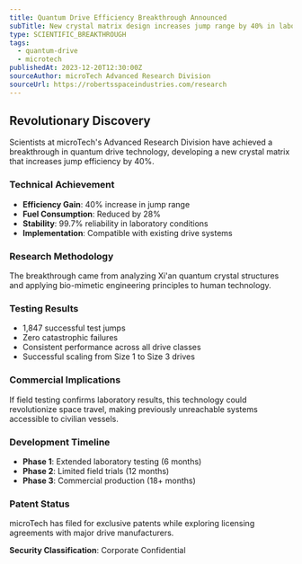 ```yaml
---
title: Quantum Drive Efficiency Breakthrough Announced
subTitle: New crystal matrix design increases jump range by 40% in laboratory tests
type: SCIENTIFIC_BREAKTHROUGH
tags:
  - quantum-drive
  - microtech
publishedAt: 2023-12-20T12:30:00Z
sourceAuthor: microTech Advanced Research Division
sourceUrl: https://robertsspaceindustries.com/research
---
```


## Revolutionary Discovery

Scientists at microTech's Advanced Research Division have achieved a breakthrough in quantum drive technology, developing a new crystal matrix that increases jump efficiency by 40%.

### Technical Achievement
- **Efficiency Gain**: 40% increase in jump range
- **Fuel Consumption**: Reduced by 28%
- **Stability**: 99.7% reliability in laboratory conditions
- **Implementation**: Compatible with existing drive systems

### Research Methodology
The breakthrough came from analyzing Xi'an quantum crystal structures and applying bio-mimetic engineering principles to human technology.

### Testing Results
- 1,847 successful test jumps
- Zero catastrophic failures
- Consistent performance across all drive classes
- Successful scaling from Size 1 to Size 3 drives

### Commercial Implications
If field testing confirms laboratory results, this technology could revolutionize space travel, making previously unreachable systems accessible to civilian vessels.

### Development Timeline
- **Phase 1**: Extended laboratory testing (6 months)
- **Phase 2**: Limited field trials (12 months)
- **Phase 3**: Commercial production (18+ months)

### Patent Status
microTech has filed for exclusive patents while exploring licensing agreements with major drive manufacturers.

**Security Classification**: Corporate Confidential